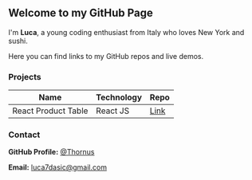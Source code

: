 <head><link rel="shortcut icon" type="image/x-icon" href="favicon.ico"></head>

## Welcome to my GitHub Page

I'm **Luca**, a young coding enthusiast from Italy who loves New York and sushi.

Here you can find links to my GitHub repos and live demos.

### Projects

Name                |    Technology    |    Repo     
------------        |   -------------  |-------------
React Product Table |     React JS     | [Link](https://github.com/Thornus/react-product-table)

### Contact

**GitHub Profile:** [@Thornus](https://github.com/Thornus)

**Email:** luca7dasic@gmail.com
